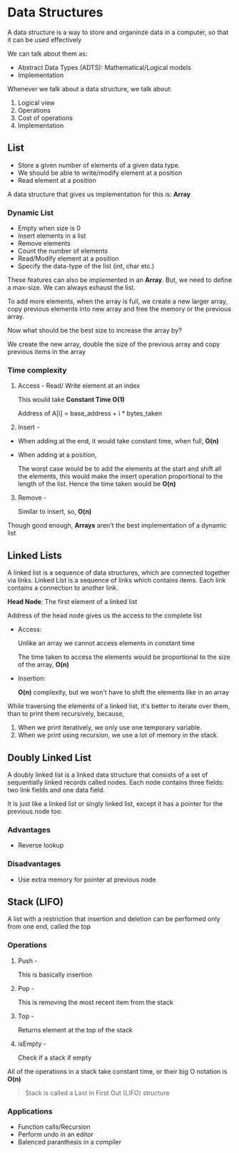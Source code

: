 # Data Structures

A data structure is a way to store and organinze data
in a computer, so that it can be used effectively

We can talk about them as:

- Abstract Data Types (ADTS): Mathematical/Logical models
- Implementation

Whenever we talk about a data structure, we talk about:

1. Logical view
2. Operations
3. Cost of operations
4. Implementation

## List

- Store a given number of elements of a given data type.
- We should be able to write/modify element at a position
- Read element at a position

A data structure that gives us implementation for this is: **Array**

### Dynamic List

- Empty when size is 0
- Insert elements in a list
- Remove elements
- Count the number of elements
- Read/Modify element at a position
- Specify the data-type of the list (int, char etc.)

These features can also be implemented in an **Array**. But, we need to define a max-size. We can always exhaust the list.

To add more elements, when the array is full, we create a new larger array, copy previous elements into new array and free the memory or the previous array.

Now what should be the best size to increase the array by?

We create the new array, double the size of the previous array and copy previous items in the array

### Time complexity

1. Access - Read/ Write element at an index

   This would take **Constant Time O(1)**

   Address of A[i] = base_address + i \* bytes_taken

2. Insert -

- When adding at the end, it would take constant time, when full, **O(n)**
- When adding at a position,

  The worst case would be to add the elements at the start and shift all the elements, this would make the insert operation proportional to the length of the list. Hence the time taken would be **O(n)**

3. Remove -

   Similar to insert, so, **O(n)**

Though good enough, **Arrays** aren't the best implementation of a dynamic list

## Linked Lists

A linked list is a sequence of data structures, which are connected together via links. Linked List is a sequence of links which contains items. Each link contains a connection to another link.

**Head Node**: The first element of a linked list

Address of the head node gives us the access to the complete list

- Access:

  Unlike an array we cannot access elements in constant time

  The time taken to access the elements would be proportional to the size of the array, **O(n)**

- Insertion:

  **O(n)** complexity, but we won't have to shift the elements like in an array

While traversing the elements of a linked list,
it's better to iterate over them, than to print them recursively, because,

1. When we print iteratively, we only use one temporary variable.
2. When we print using recursion, we use a lot of memory in the stack.

## Doubly Linked List

A doubly linked list is a linked data structure that consists of a set of sequentially linked records called nodes. Each node contains three fields: two link fields and one data field.

It is just like a linked list or singly linked list, except it has a pointer for the previous node too.

### Advantages

- Reverse lookup

### Disadvantages

- Use extra memory for pointer at previous node

## Stack (LIFO)

A list with a restriction that insertion and deletion
can be performed only from one end, called the top

### Operations

1. Push -

   This is basically insertion

2. Pop -

   This is removing the most recent item from the stack

3. Top -

   Returns element at the top of the stack

4. isEmpty -

   Check if a stack if empty

All of the operations in a stack take constant time,
or their big O notation is **O(n)**

> Stack is called a Last In First Out (LIFO) structure

### Applications

- Function calls/Recursion
- Perform undo in an editor
- Balenced paranthesis in a compiler

